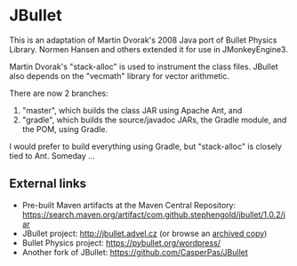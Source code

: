 # JBullet
This is an adaptation of Martin Dvorak's 2008 Java port of Bullet Physics Library. Normen Hansen and others extended it for use in JMonkeyEngine3.

Martin Dvorak's "stack-alloc" is used to instrument the class files.
JBullet also depends on the "vecmath" library for vector arithmetic.

There are now 2 branches:
1. "master", which builds the class JAR using Apache Ant, and
2. "gradle", which builds the source/javadoc JARs, the Gradle module, and the POM, using Gradle.

I would prefer to build everything using Gradle, but "stack-alloc" is closely tied to Ant.  Someday ...

## External links
+ Pre-built Maven artifacts at the Maven Central Repository:  https://search.maven.org/artifact/com.github.stephengold/jbullet/1.0.2/jar
+ JBullet project:  http://jbullet.advel.cz (or browse an [archived copy](https://web.archive.org/web/20240115031002/http://jbullet.advel.cz/))
+ Bullet Physics project:  https://pybullet.org/wordpress/
+ Another fork of JBullet:  https://github.com/CasperPas/JBullet

